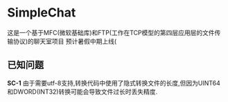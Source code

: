 # SimpleChat

这是一个基于MFC(微软基础库)和FTP(工作在TCP模型的第四层应用层的文件传输协议)的聊天室项目
预计暑假中期上线(

## 已知问题
**SC-1** 由于需要utf-8支持,转换代码中使用了隐式转换文件的长度,但因为UINT64和DWORD(INT32)转换可能会导致文件过长时丢失精度.
